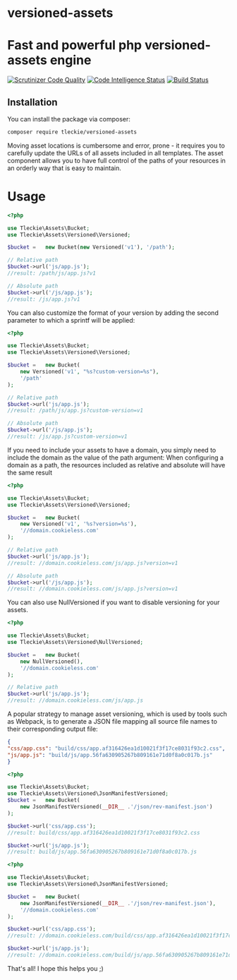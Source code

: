 # versioned-assets
# Fast and powerful php versioned-assets engine

[![Scrutinizer Code Quality](https://scrutinizer-ci.com/g/teodoroleckie/versioned-assets/badges/quality-score.png?b=main)](https://scrutinizer-ci.com/g/teodoroleckie/versioned-assets/?branch=main)
[![Code Intelligence Status](https://scrutinizer-ci.com/g/teodoroleckie/versioned-assets/badges/code-intelligence.svg?b=main)](https://scrutinizer-ci.com/code-intelligence)
[![Build Status](https://scrutinizer-ci.com/g/teodoroleckie/versioned-assets/badges/build.png?b=main)](https://scrutinizer-ci.com/g/teodoroleckie/versioned-assets/build-status/main)

## Installation

You can install the package via composer:

```bash
composer require tleckie/versioned-assets
```
Moving asset locations is cumbersome and error, prone - it requires you to carefully update the URLs of all assets included in all templates.
The asset component allows you to have full control of the paths of your resources in an orderly way that is easy to maintain.

# Usage

```php
<?php

use Tleckie\Assets\Bucket;
use Tleckie\Assets\Versioned\Versioned;

$bucket =   new Bucket(new Versioned('v1'), '/path');

// Relative path
$bucket->url('js/app.js');
//result: /path/js/app.js?v1

// Absolute path
$bucket->url('/js/app.js');
//result: /js/app.js?v1
```

You can also customize the format of your version by adding the second parameter to which a sprintf will be applied:
```php
<?php

use Tleckie\Assets\Bucket;
use Tleckie\Assets\Versioned\Versioned;

$bucket =   new Bucket(
    new Versioned('v1', "%s?custom-version=%s"), 
    '/path'
);

// Relative path
$bucket->url('js/app.js');
//result: /path/js/app.js?custom-version=v1

// Absolute path
$bucket->url('/js/app.js');
//result: /js/app.js?custom-version=v1
```

If you need to include your assets to have a domain, you simply need to include the domain as the value of the path argument:
When configuring a domain as a path, the resources included as relative and absolute will have the same result
```php
<?php

use Tleckie\Assets\Bucket;
use Tleckie\Assets\Versioned\Versioned;

$bucket =   new Bucket(
    new Versioned('v1', '%s?version=%s'), 
    '//domain.cookieless.com'
);

// Relative path
$bucket->url('js/app.js');
//result: //domain.cookieless.com/js/app.js?version=v1

// Absolute path
$bucket->url('/js/app.js');
//result: //domain.cookieless.com/js/app.js?version=v1
```

You can also use NullVersioned if you want to disable versioning for your assets.
```php
<?php

use Tleckie\Assets\Bucket;
use Tleckie\Assets\Versioned\NullVersioned;

$bucket =   new Bucket(
    new NullVersioned(), 
    '//domain.cookieless.com'
);

// Relative path
$bucket->url('js/app.js');
//result: //domain.cookieless.com/js/app.js
```

A popular strategy to manage asset versioning, which is used by tools such as Webpack, is to generate a JSON file mapping all source file names to their corresponding output file:
```json
{
"css/app.css": "build/css/app.af316426ea1d10021f3f17ce8031f93c2.css",
"js/app.js": "build/js/app.56fa630905267b809161e71d0f8a0c017b.js"
}
```

```php
<?php

use Tleckie\Assets\Bucket;
use Tleckie\Assets\Versioned\JsonManifestVersioned;
$bucket =   new Bucket(
    new JsonManifestVersioned(__DIR__ .'/json/rev-manifest.json')
);

$bucket->url('css/app.css');
//result: build/css/app.af316426ea1d10021f3f17ce8031f93c2.css

$bucket->url('js/app.js');
//result: build/js/app.56fa630905267b809161e71d0f8a0c017b.js
```

```php
<?php

use Tleckie\Assets\Bucket;
use Tleckie\Assets\Versioned\JsonManifestVersioned;

$bucket =   new Bucket(
    new JsonManifestVersioned(__DIR__ .'/json/rev-manifest.json'),
    '//domain.cookieless.com'
);

$bucket->url('css/app.css');
//result: //domain.cookieless.com/build/css/app.af316426ea1d10021f3f17ce8031f93c2.css

$bucket->url('js/app.js');
//result: //domain.cookieless.com/build/js/app.56fa630905267b809161e71d0f8a0c017b.js
```

That's all! I hope this helps you ;)